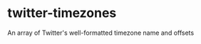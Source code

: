 twitter-timezones
=================

An array of Twitter's well-formatted timezone name and offsets
